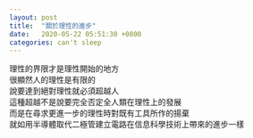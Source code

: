 ```yaml
---
layout: post
title:  "關於理性的進步"
date:   2020-05-22 05:51:30 +0800
categories: can't sleep
---
```

理性的界限才是理性開始的地方<br>
很顯然人的理性是有限的<br>
說要達到絕對理性就必須超越人<br>
這種超越不是說要完全否定全人類在理性上的發展<br>
而是在尋求更進一步的理性時對既有工具所作的揚棄<br>
就如用半導體取代二極管建立電路在信息科學技術上帶來的進步一樣<br>
